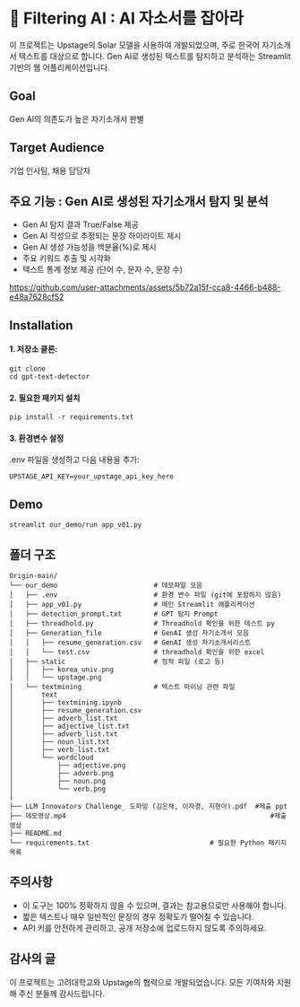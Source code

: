 # 📝 Filtering AI : AI 자소서를 잡아라

이 프로젝트는 Upstage의 Solar 모델을 사용하여 개발되었으며, 주로 한국어 자기소개서 텍스트를 대상으로 합니다. Gen AI로 생성된 텍스트를 탐지하고 분석하는 Streamlit 기반의 웹 어플리케이션입니다. 

## Goal

Gen AI의 의존도가 높은 자기소개서 판별


## Target Audience

기업 인사팀, 채용 담당자



## 주요 기능 : Gen AI로 생성된 자기소개서 탐지 및 분석

 - Gen AI 탐지 결과 True/False 제공
 - Gen AI 작성으로 추정되는 문장 하이라이트 제시
 - Gen AI 생성 가능성을 백분율(%)로 제시
 - 주요 키워드 추출 및 시각화
 - 텍스트 통계 정보 제공 (단어 수, 문자 수, 문장 수)

https://github.com/user-attachments/assets/5b72a15f-cca8-4466-b488-e48a7628cf52



## Installation

#### 1. 저장소 클론:

```
git clone 
cd gpt-text-detector
```


#### 2. 필요한 패키지 설치

```
pip install -r requirements.txt
```

#### 3. 환경변수 설정
.env 파일을 생성하고 다음 내용을 추가:

```
UPSTAGE_API_KEY=your_upstage_api_key_here
```


## Demo

```
streamlit our_demo/run app_v01.py
```


## 폴더 구조

```
Origin-main/
└── our_demo                        # 데모파일 모음    
│   ├── .env                        # 환경 변수 파일 (git에 포함하지 않음)
│   ├── app_v01.py                  # 메인 Streamlit 애플리케이션
│   ├── detection_prompt.txt        # GPT 탐지 Prompt
│   ├── threadhold.py               # Threadhold 확인을 위한 테스트 py
│   ├── Generation_file             # GenAI 생성 자기소개서 모음
│   │   ├── resume_generation.csv   # GenAI 생성 자기소개서리스트
│   │   └── test.csv                # threadhold 확인을 위한 excel
│   ├── static                      # 정적 파일 (로고 등)
│   │   ├── korea_univ.png
│   │   └── upstage.png
│   └── textmining                  # 텍스트 마이닝 관련 파일
│       text
│       ├── textmining.ipynb
│       ├── resume_generation.csv
│       ├── adverb_list.txt    
│       ├── adjective_list.txt
│       ├── adverb_list.txt
│       ├── noun_list.txt
│       ├── verb_list.txt
│       └── wordcloud
│           ├── adjective.png
│           ├── adverb.png
│           ├── noun.png
│           └── verb.png
│
├── LLM Innovators Challenge_ 도파밍 (김은채, 이자경, 지현아).pdf  #제출 ppt 
├── 데모영상.mp4                                                   #제출 영상
├── README.md
└── requirements.txt                              # 필요한 Python 패키지 목록

```

## 주의사항

- 이 도구는 100% 정확하지 않을 수 있으며, 결과는 참고용으로만 사용해야 합니다.
- 짧은 텍스트나 매우 일반적인 문장의 경우 정확도가 떨어질 수 있습니다.
- API 키를 안전하게 관리하고, 공개 저장소에 업로드하지 않도록 주의하세요.


## 감사의 글

이 프로젝트는 고려대학교와 Upstage의 협력으로 개발되었습니다. 모든 기여자와 지원해 주신 분들께 감사드립니다.
